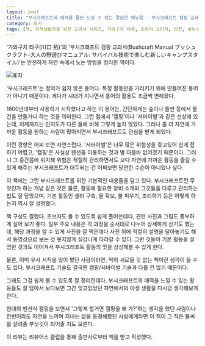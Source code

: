 ```yaml
---
layout: post
title: "부시크래프트의 매력을 물씬 느낄 수 있는 깔끔한 매뉴얼 - 부시크래프트 캠핑 교과서"
category: 도서
tags: [책, 지적생활자를 위한 교과서 시리즈, 가와구치 타쿠, 오하시 쇼이치, 신찬, 보누스, 서평, 리뷰어스 클럽]
---
```


'가와구치 타쿠(川口 拓)'의
'부시크래프트 캠핑 교과서(Bushcraft Manual ブッシュクラフト-大人の野遊びマニュアル: サバイバル技術で楽しむ新しいキャンプスタイル)'는
안전하게 자연 속에서 노는 방법을 정리한 책이다.

<!--
https://www.instagram.com/wild_and_native/
https://wildandnative.com/
-->

![표지](https://lh3.googleusercontent.com/fc0WAlD24zDcCVZU15WyHF0feS0JpI4kL0lVpj5Zq89Iy-A0bDK3MpkTxERrq4-7U86AaZPg5qH6ow=s480)

'부시크래프트'는 정의가 쉽지 않은 용어다.
특정 활동만을 가리키기 위해 만들어진 용어가 아니기 때문이다.
게다가 시대가 지나면서 용어의 활용도 조금씩 변해왔다.

1800년대부터 사용하기 시작했다고 하는 이 용어는,
간단하게는 숲이나 들판 등에서 물건을 만들거나 하는 것을 의미한다.
그런 점에서 '캠핑'이나 '서바이벌'과 같은 선상에 있는데,
이제까지는 인지도가 다른 둘에 비해 그렇게 높지 않았다.
그러나 좀 더 자연에 가까운 활동을 원하는 사람이 많아지면서
부시크래프트도 관심을 받게 되었다.

이런 경향은 어찌 보면 자연스럽다.
'서바이벌'은 너무 많은 위험성을 갖고있어 쉽게 접하기 어렵고,
'캠핑'은 사실상 펜션을 이용하는 것과 별 다를바 없어졌기 때문이다.
그러니 그 중간쯤에 위치해
위험은 적절히 관리하면서도
보다 자연에 가까운 활동을 즐길 수 있게 해주는
부시크래프트가 대두되는 건 어찌보면 당연한 수순이 아니었나 싶다.

이 책에는 그런 부시크래프트를 위한 기본적인 내용들을 담고 있다.
부시크래프트란 무엇인가 하는 개념 같은 것은 물론,
활동에 필요한 장비 소개와 그것들을 다루고 관리하는 법도 잘 담았으며,
기본 활동인 셸터 구축, 물 확보, 불 피우기, 조리하기 등은 어떻게 하는지 역시 잘 설명했다.

책 구성도 잘했다.
초보자도 볼 수 있도록 쉽게 풀어쓴데다,
관련 사진과 그림도 풍부하게 실어 보기 좋다.
일부 주요 내용은 각 과정을 순서대로 나누어 상세하게 싣기도 했는데,
해당 과정을 알 수 있게 사진을 잘 찍은데다
사진 위에 적절히 설명을 달아놓기도 해서
동영상으로 보는 것 못지않게 실감나게 따라갈 수 있다.
그런 것들이 기본 활동을 설명한 것과도 이어져서
부시크래프트 활동의 맛을 상상해볼 수 있게 한다.

물론, 이미 유사 서적을 많이 봤던 사람이라면, 딱히 새로울 것 없는 책이란 생각이 들 수도 있다.
부시크래프트 기술도 결국엔 캠핑/서바이벌 기술과 다를 건 없기 때문이다.

그래도 그걸 쉽게 볼 수 있도록 잘 정리한데다,
부시크래프트의 매력을 느낄 수 있는 활동들도 잘 담아서
보다보면 그간 잊고있었던 자연에서의 야생 생활을 다시금 생각해보게 한다.

현대의 펜션식 캠핑을 보면서 '그렇게 할거면 캠핑을 왜 가?'하는 생각을 했던 사람이나
한번이라도 자연을 느끼며 지내는 삶을 동경해봤던 사람에게라면
이 책이 그 작은 불씨를 살려줄 부싯깃이 되어줄 지도 모른다.



<div class="im im-info">
이 리뷰는 리뷰어스 클럽을 통해 출판사로부터 책을 받고 작성했다.
</div>
